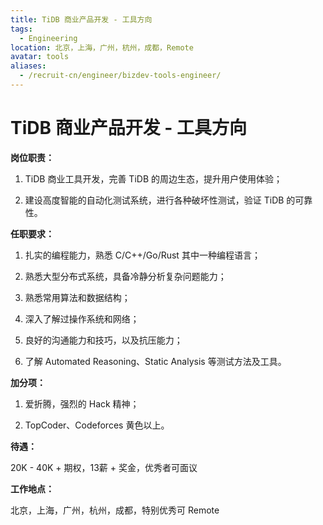 ```yaml
---
title: TiDB 商业产品开发 - 工具方向
tags:
  - Engineering
location: 北京，上海，广州，杭州，成都，Remote
avatar: tools
aliases:
  - /recruit-cn/engineer/bizdev-tools-engineer/
---
```


# TiDB 商业产品开发 - 工具方向

**岗位职责：**

1. TiDB 商业工具开发，完善 TiDB 的周边生态，提升用户使用体验；

2. 建设高度智能的自动化测试系统，进行各种破坏性测试，验证 TiDB 的可靠性。

**任职要求：**

1. 扎实的编程能力，熟悉 C/C++/Go/Rust 其中一种编程语言；

2. 熟悉大型分布式系统，具备冷静分析复杂问题能力；

3. 熟悉常用算法和数据结构；

4. 深入了解过操作系统和网络；

5. 良好的沟通能力和技巧，以及抗压能力；

6. 了解 Automated Reasoning、Static Analysis 等测试方法及工具。

**加分项：**

1. 爱折腾，强烈的 Hack 精神；

2. TopCoder、Codeforces 黄色以上。

**待遇：**

20K - 40K + 期权，13薪 + 奖金，优秀者可面议

**工作地点：**

北京，上海，广州，杭州，成都，特别优秀可 Remote
